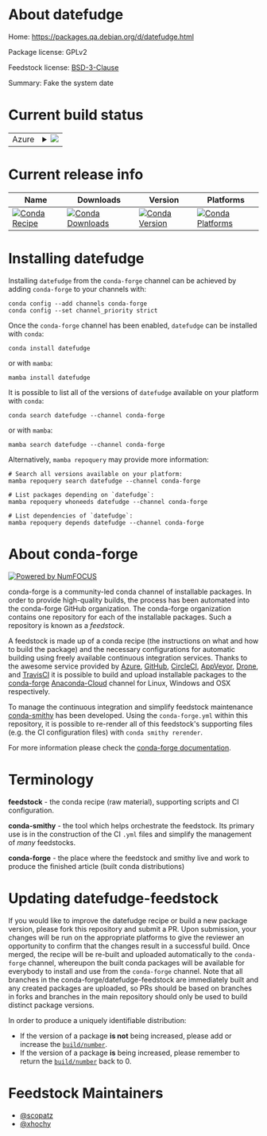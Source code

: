 About datefudge
===============

Home: https://packages.qa.debian.org/d/datefudge.html

Package license: GPLv2

Feedstock license: [BSD-3-Clause](https://github.com/conda-forge/datefudge-feedstock/blob/main/LICENSE.txt)

Summary: Fake the system date

Current build status
====================


<table>
    
  <tr>
    <td>Azure</td>
    <td>
      <details>
        <summary>
          <a href="https://dev.azure.com/conda-forge/feedstock-builds/_build/latest?definitionId=5031&branchName=main">
            <img src="https://dev.azure.com/conda-forge/feedstock-builds/_apis/build/status/datefudge-feedstock?branchName=main">
          </a>
        </summary>
        <table>
          <thead><tr><th>Variant</th><th>Status</th></tr></thead>
          <tbody><tr>
              <td>linux_64</td>
              <td>
                <a href="https://dev.azure.com/conda-forge/feedstock-builds/_build/latest?definitionId=5031&branchName=main">
                  <img src="https://dev.azure.com/conda-forge/feedstock-builds/_apis/build/status/datefudge-feedstock?branchName=main&jobName=linux&configuration=linux_64_" alt="variant">
                </a>
              </td>
            </tr><tr>
              <td>linux_aarch64</td>
              <td>
                <a href="https://dev.azure.com/conda-forge/feedstock-builds/_build/latest?definitionId=5031&branchName=main">
                  <img src="https://dev.azure.com/conda-forge/feedstock-builds/_apis/build/status/datefudge-feedstock?branchName=main&jobName=linux&configuration=linux_aarch64_" alt="variant">
                </a>
              </td>
            </tr><tr>
              <td>linux_ppc64le</td>
              <td>
                <a href="https://dev.azure.com/conda-forge/feedstock-builds/_build/latest?definitionId=5031&branchName=main">
                  <img src="https://dev.azure.com/conda-forge/feedstock-builds/_apis/build/status/datefudge-feedstock?branchName=main&jobName=linux&configuration=linux_ppc64le_" alt="variant">
                </a>
              </td>
            </tr>
          </tbody>
        </table>
      </details>
    </td>
  </tr>
</table>

Current release info
====================

| Name | Downloads | Version | Platforms |
| --- | --- | --- | --- |
| [![Conda Recipe](https://img.shields.io/badge/recipe-datefudge-green.svg)](https://anaconda.org/conda-forge/datefudge) | [![Conda Downloads](https://img.shields.io/conda/dn/conda-forge/datefudge.svg)](https://anaconda.org/conda-forge/datefudge) | [![Conda Version](https://img.shields.io/conda/vn/conda-forge/datefudge.svg)](https://anaconda.org/conda-forge/datefudge) | [![Conda Platforms](https://img.shields.io/conda/pn/conda-forge/datefudge.svg)](https://anaconda.org/conda-forge/datefudge) |

Installing datefudge
====================

Installing `datefudge` from the `conda-forge` channel can be achieved by adding `conda-forge` to your channels with:

```
conda config --add channels conda-forge
conda config --set channel_priority strict
```

Once the `conda-forge` channel has been enabled, `datefudge` can be installed with `conda`:

```
conda install datefudge
```

or with `mamba`:

```
mamba install datefudge
```

It is possible to list all of the versions of `datefudge` available on your platform with `conda`:

```
conda search datefudge --channel conda-forge
```

or with `mamba`:

```
mamba search datefudge --channel conda-forge
```

Alternatively, `mamba repoquery` may provide more information:

```
# Search all versions available on your platform:
mamba repoquery search datefudge --channel conda-forge

# List packages depending on `datefudge`:
mamba repoquery whoneeds datefudge --channel conda-forge

# List dependencies of `datefudge`:
mamba repoquery depends datefudge --channel conda-forge
```


About conda-forge
=================

[![Powered by
NumFOCUS](https://img.shields.io/badge/powered%20by-NumFOCUS-orange.svg?style=flat&colorA=E1523D&colorB=007D8A)](https://numfocus.org)

conda-forge is a community-led conda channel of installable packages.
In order to provide high-quality builds, the process has been automated into the
conda-forge GitHub organization. The conda-forge organization contains one repository
for each of the installable packages. Such a repository is known as a *feedstock*.

A feedstock is made up of a conda recipe (the instructions on what and how to build
the package) and the necessary configurations for automatic building using freely
available continuous integration services. Thanks to the awesome service provided by
[Azure](https://azure.microsoft.com/en-us/services/devops/), [GitHub](https://github.com/),
[CircleCI](https://circleci.com/), [AppVeyor](https://www.appveyor.com/),
[Drone](https://cloud.drone.io/welcome), and [TravisCI](https://travis-ci.com/)
it is possible to build and upload installable packages to the
[conda-forge](https://anaconda.org/conda-forge) [Anaconda-Cloud](https://anaconda.org/)
channel for Linux, Windows and OSX respectively.

To manage the continuous integration and simplify feedstock maintenance
[conda-smithy](https://github.com/conda-forge/conda-smithy) has been developed.
Using the ``conda-forge.yml`` within this repository, it is possible to re-render all of
this feedstock's supporting files (e.g. the CI configuration files) with ``conda smithy rerender``.

For more information please check the [conda-forge documentation](https://conda-forge.org/docs/).

Terminology
===========

**feedstock** - the conda recipe (raw material), supporting scripts and CI configuration.

**conda-smithy** - the tool which helps orchestrate the feedstock.
                   Its primary use is in the construction of the CI ``.yml`` files
                   and simplify the management of *many* feedstocks.

**conda-forge** - the place where the feedstock and smithy live and work to
                  produce the finished article (built conda distributions)


Updating datefudge-feedstock
============================

If you would like to improve the datefudge recipe or build a new
package version, please fork this repository and submit a PR. Upon submission,
your changes will be run on the appropriate platforms to give the reviewer an
opportunity to confirm that the changes result in a successful build. Once
merged, the recipe will be re-built and uploaded automatically to the
`conda-forge` channel, whereupon the built conda packages will be available for
everybody to install and use from the `conda-forge` channel.
Note that all branches in the conda-forge/datefudge-feedstock are
immediately built and any created packages are uploaded, so PRs should be based
on branches in forks and branches in the main repository should only be used to
build distinct package versions.

In order to produce a uniquely identifiable distribution:
 * If the version of a package **is not** being increased, please add or increase
   the [``build/number``](https://docs.conda.io/projects/conda-build/en/latest/resources/define-metadata.html#build-number-and-string).
 * If the version of a package **is** being increased, please remember to return
   the [``build/number``](https://docs.conda.io/projects/conda-build/en/latest/resources/define-metadata.html#build-number-and-string)
   back to 0.

Feedstock Maintainers
=====================

* [@scopatz](https://github.com/scopatz/)
* [@xhochy](https://github.com/xhochy/)

